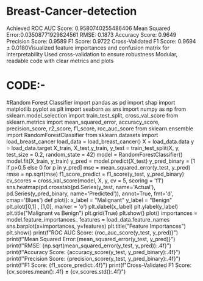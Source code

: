 # Breast-Cancer-detection
Achieved ROC AUC Score: 0.9580740255486406
Mean Squared Error:0.03508771929824561
RMSE: 0.1873
Accuracy Score: 0.9649
Precision Score: 0.9589
F1 Score: 0.9722
Cross-Validated F1 Score: 0.9694 ± 0.0180Visualized feature importances and confusion matrix for interpretability  Used cross-validation to ensure robustness  Modular, readable code with clear metrics and plots
# CODE:- 
#Random Forest Classifier
import pandas as pd 
import shap
import matplotlib.pyplot as plt
import seaborn as sns
import numpy as np
from sklearn.model_selection import train_test_split, cross_val_score
from sklearn.metrics import mean_squared_error, accuracy_score, precision_score, r2_score, f1_score, roc_auc_score
from sklearn.ensemble import RandomForestClassifier
from sklearn.datasets import load_breast_cancer
load_data = load_breast_cancer()
X = load_data.data
y = load_data.target
X_train, X_test,y_train,  y_test = train_test_split(X, y, test_size = 0.2, random_state = 42)
model = RandomForestClassifier()
model.fit(X_train, y_train)
y_pred = model.predict(X_test)
y_pred_binary = [1 if p>0.5 else 0 for p in y_pred]
mse  = mean_squared_error(y_test, y_pred)
rmse = np.sqrt(mse)
f1_score_predict = f1_score(y_test, y_pred_binary)
cv_scores =  cross_val_score(model, X, y, cv = 5, scoring = 'f1')
sns.heatmap(pd.crosstab(pd.Series(y_test, name='Actual'), pd.Series(y_pred_binary, name='Predicted')), annot=True, fmt='d', cmap='Blues')
def plot():
    x_label = "Malignant"
    y_label = "Benign"
    plt.plot([0,1] , [1,0], marker = 'o')
    plt.xlabel(x_label)
    plt.ylabel(y_label)
    plt.title("Malignant vs Benign")
    plt.grid(True)
    plt.show()
plot()
importances = model.feature_importances_
features = load_data.feature_names
sns.barplot(x=importances, y=features)
plt.title("Feature Importances")
plt.show()
print(f"ROC AUC Score: {roc_auc_score(y_test, y_pred)}")
print(f"Mean Squared Error:{mean_squared_error(y_test, y_pred)}")
print(f"RMSE: {np.sqrt(mean_squared_error(y_test, y_pred)):.4f}")
print(f"Accuracy Score: {accuracy_score(y_test, y_pred_binary):.4f}")
print(f"Precision Score: {precision_score(y_test, y_pred_binary):.4f}")
print(f"F1 Score: {f1_score_predict:.4f}")
print(f"Cross-Validated F1 Score: {cv_scores.mean():.4f} ± {cv_scores.std():.4f}")
